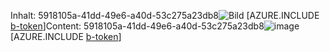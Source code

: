 <span data-ttu-id="e8b39-101">Inhalt: 5918105a-41dd-49e6-a40d-53c275a23db8![Bild](678c5d4f-8787-4efa-bc8f-6a6561783726.png)
[AZURE.INCLUDE [b-token](df11fcb1-a10d-4a15-8f38-d8131b30c3a7.md)]</span><span class="sxs-lookup"><span data-stu-id="e8b39-101">Content: 5918105a-41dd-49e6-a40d-53c275a23db8![image](678c5d4f-8787-4efa-bc8f-6a6561783726.png)
[AZURE.INCLUDE [b-token](df11fcb1-a10d-4a15-8f38-d8131b30c3a7.md)]</span></span>
